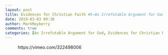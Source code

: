 ```yaml
---
layout: post
title: Evidences for Christian Faith #5—An Irrefutable Argument for God
date: 2019-03-03 09:30
author: MarkMayberry
comments: true
categories: [An Irrefutable Argument for God, Evidences for Christian Faith, Evolution vs. Creation, Gospel Meetings, Video]
---
```

<!-- wp:core-embed/vimeo {"url":"https://vimeo.com/322498006","type":"video","providerNameSlug":"vimeo","className":"wp-embed-aspect-4-3 wp-has-aspect-ratio"} -->
<figure class="wp-block-embed-vimeo wp-block-embed is-type-video is-provider-vimeo wp-embed-aspect-4-3 wp-has-aspect-ratio"><div class="wp-block-embed__wrapper">
https://vimeo.com/322498006
</div></figure>
<!-- /wp:core-embed/vimeo -->
